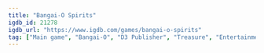 ```yaml
---
title: "Bangai-O Spirits"
igdb_id: 21278
igdb_url: "https://www.igdb.com/games/bangai-o-spirits"
tag: ["Main game", "Bangai-O", "D3 Publisher", "Treasure", "Entertainment Software Publishings", "Shooter", "Single player", "Science fiction"]
---
```

